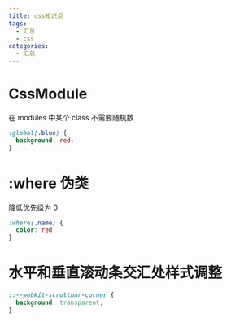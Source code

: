 ```yaml
---
title: css知识点
tags:
  - 汇总
  - css
categories:
  - 汇总
---
```


# CssModule

在 modules 中某个 class 不需要随机数

```scss
:global(.blue) {
  background: red;
}
```

# :where 伪类

降低优先级为 0

```css
:where(.name) {
  color: red;
}
```

# 水平和垂直滚动条交汇处样式调整

```css
::--webkit-scrollbar-corner {
  background: transparent;
}
```